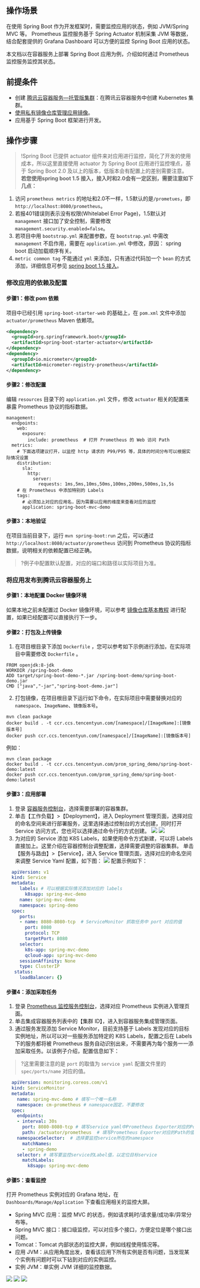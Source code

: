 ## 操作场景

在使用 Spring Boot 作为开发框架时，需要监控应用的状态，例如 JVM/Spring MVC 等。 Prometheus 监控服务基于 Spring Actuator 机制采集 JVM 等数据，结合配套提供的 Grafana Dashboard 可以方便的监控 Spring Boot 应用的状态。

本文档以在容器服务上部署 Spring Boot 应用为例，介绍如何通过 Prometheus监控服务监控其状态。

## 前提条件

- 创建 [腾讯云容器服务—托管版集群](https://cloud.tencent.com/document/product/457/32189#TemplateCreation)：在腾讯云容器服务中创建 Kubernetes 集群。
- [使用私有镜像仓库管理应用镜像](https://cloud.tencent.com/document/product/457/9117)。
- 应用基于 Spring Boot 框架进行开发。

## 操作步骤

> !Spring Boot 已提供 actuator 组件来对应用进行监控，简化了开发的使用成本，所以这里直接使用 actuator 为 Spring Boot 应用进行监控埋点，基于 Spring Boot 2.0 及以上的版本，低版本会有配置上的差别需要注意。
>**若您使用spring boot 1.5 接入，接入时和2.0会有一定区别，需要注意如下几点：**
1. 访问 `prometheus metrics` 的地址和2.0不一样，1.5默认的是`/prometues`，即`http://localhost:8080/prometheus`。
2. 若报401错误则表示没有权限(Whitelabel Error Page)，1.5默认对 `management` 接口加了安全控制，需要修改 `management.security.enabled=false`。
3. 若项目中用 `bootstrap.yml` 来配置参数，在 `bootstrap.yml` 中需改 `management` 不启作用，需要在 `application.yml` 中修改，原因： spring boot 启动加载顺序有关。
4. `metric common tag` 不能通过 `yml` 来添加，只有通过代码加一个 `bean` 的方式添加，详细信息可参见 [spring boot 1.5 接入](https://micrometer.io/docs/ref/spring/1.5)。

### 修改应用的依赖及配置

#### 步骤1：修改 pom 依赖 

项目中已经引用 `spring-boot-starter-web` 的基础上，在 `pom.xml` 文件中添加 `actuator/prometheus` Maven 依赖项。

```xml
<dependency>
  <groupId>org.springframework.boot</groupId>
  <artifactId>spring-boot-starter-actuator</artifactId>
</dependency>
<dependency>
  <groupId>io.micrometer</groupId>
  <artifactId>micrometer-registry-prometheus</artifactId>
</dependency>
```

#### 步骤2：修改配置

编辑 `resources` 目录下的 `application.yml` 文件，修改 `actuator` 相关的配置来暴露 Prometheus 协议的指标数据。

```
management:
  endpoints:
    web:
      exposure:
        include: prometheus  # 打开 Prometheus 的 Web 访问 Path
  metrics:
    # 下面选项建议打开，以监控 http 请求的 P99/P95 等，具体的时间分布可以根据实际情况设置
    distribution:
      sla:
        http:
          server:
            requests: 1ms,5ms,10ms,50ms,100ms,200ms,500ms,1s,5s
    # 在 Prometheus 中添加特别的 Labels
    tags:
      # 必须加上对应的应用名，因为需要以应用的维度来查看对应的监控
      application: spring-boot-mvc-demo
```

#### 步骤3：本地验证

在项目当前目录下，运行 `mvn spring-boot:run` 之后，可以通过 `http://localhost:8080/actuator/prometheus` 访问到 Prometheus 协议的指标数据，说明相关的依赖配置已经正确。

> ?例子中配置默认配置，对应的端口和路径以实际项目为准。

### 将应用发布到腾讯云容器服务上

#### 步骤1：本地配置 Docker 镜像环境

如果本地之前未配置过 Docker 镜像环境，可以参考 [镜像仓库基本教程](https://cloud.tencent.com/document/product/457/9117) 进行配置，如果已经配置可以直接执行下一步。

#### 步骤2：打包及上传镜像

1. 在项目根目录下添加 `Dockerfile` ，您可以参考如下示例进行添加，在实际项目中需要修改 `Dockerfile` 。
```plaintext
FROM openjdk:8-jdk
WORKDIR /spring-boot-demo
ADD target/spring-boot-demo-*.jar /spring-boot-demo/spring-boot-demo.jar
CMD ["java","-jar","spring-boot-demo.jar"]
```
2. 打包镜像，在项目根目录下运行如下命令，在实际项目中需要替换对应的 `namespace`、`ImageName`、`镜像版本号`。
```plaintext
mvn clean package
docker build . -t ccr.ccs.tencentyun.com/[namespace]/[ImageName]:[镜像版本号]
docker push ccr.ccs.tencentyun.com/[namespace]/[ImageName]:[镜像版本号]
```
例如：
```plaintext
mvn clean package
docker build . -t ccr.ccs.tencentyun.com/prom_spring_demo/spring-boot-demo:latest
docker push ccr.ccs.tencentyun.com/prom_spring_demo/spring-boot-demo:latest
```

#### 步骤3：应用部署

1. 登录 [容器服务控制台](https://console.cloud.tencent.com/tke2/cluster?rid=1)，选择需要部署的容器集群。
2. 单击【工作负载】>【Deployment】，进入 Deployment 管理页面，选择对应的命名空间来进行部署服务，这里选择通过控制台的方式创建，同时打开 Service 访问方式，您也可以选择通过命令行的方式创建。
![](https://main.qcloudimg.com/raw/396a36fccd6f9c5568bcdac692626114.png)
![](https://main.qcloudimg.com/raw/22e6bb4a200f2664a8005f54f977a72b.png)
3. 为对应的 Service 添加 K8S Labels，如果使用命令方式新建，可以将 Labels 直接加上。这里介绍在容器控制台调整配置，选择需要调整的容器集群。
单击【服务与路由】>【Service】，进入 Service 管理页面，选择对应的命名空间来调整 Service Yaml 配置，如下图：
![](https://main.qcloudimg.com/raw/fab7f044fdc658a7608214d86eed740e.png)
配置示例如下：

```yaml
  apiVersion: v1
  kind: Service
  metadata:
     labels: # 可以根据实际情况添加对应的 labels
       k8sapp: spring-mvc-demo
     name: spring-mvc-demo
     namespace: spring-demo
  spec:
     ports:
     - name: 8080-8080-tcp  # ServiceMonitor 抓取任务中 port 对应的值
       port: 8080
       protocol: TCP
       targetPort: 8080
     selector:
       k8s-app: spring-mvc-demo
       qcloud-app: spring-mvc-demo
     sessionAffinity: None
     type: ClusterIP
   status:
     loadBalancer: {}
```

#### 步骤4：添加采取任务

1. 登录 [ Prometheus 监控服务控制台](https://console.cloud.tencent.com/monitor/prometheus)，选择对应 Prometheus 实例进入管理页面。
2. 单击集成容器服务列表中的【集群 ID】，进入到容器服务集成管理页面。
3. 通过服务发现添加 Service Monitor，目前支持基于 Labels 发现对应的目标实例地址，所以可以对一些服务添加特定的 K8S Labels，配置之后在 Labels 下的服务都将被 Prometheus 服务自动识别出来，不需要再为每个服务一一添加采取任务。以该例子介绍，配置信息如下：
> ?这里需要注意的是 `port` 的取值为 `service yaml` 配置文件里的 `spec/ports/name` 对应的值。

```yaml
  apiVersion: monitoring.coreos.com/v1
  kind: ServiceMonitor
  metadata:
    name: spring-mvc-demo # 填写一个唯一名称
    namespace: cm-prometheus # namespace固定，不要修改
  spec:
    endpoints:
    - interval: 30s
      port: 8080-8080-tcp # 填写service yaml中Prometheus Exporter对应的Port的Name
      path: /actuator/prometheus  # 填写Prometheus Exporter对应的Path的值，不填默认/metrics
    namespaceSelector:  # 选择要监控service所在的namespace
      matchNames:
      - spring-demo 
    selector: # 填写要监控service的Label值，以定位目标service
      matchLabels:
        k8sapp: spring-mvc-demo 
```

#### 步骤5：查看监控

打开 Prometheus 实例对应的 Grafana 地址，在 `Dashboards/Manage/Application` 下查看应用相关的监控大屏。

- Spring MVC 应用：监控 MVC 的状态，例如请求耗时/请求量/成功率/异常分布等。
- Spring MVC 接口：接口级监控，可以对应多个接口，方便定位是哪个接口出问题。
- Tomcat：Tomcat 内部状态的监控大屏，例如线程使用情况等。
- 应用 JVM：从应用角度出发，查看该应用下所有实例是否有问题，当发现某个实例有问题时可以下钻到对应的实例监控。
- 实例 JVM：单实例 JVM 详细的监控数据。

![](https://main.qcloudimg.com/raw/64fe9d893ea8ee2451d4a724fd8578fe.png)
![](https://main.qcloudimg.com/raw/bd5a682f94502b534bb57d602969f2b3.png)
![](https://main.qcloudimg.com/raw/6472032f91fb7f8081eb61a7a935c9d3.png)
